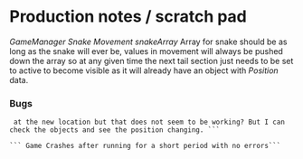 # Production notes / scratch pad

*GameManager* *Snake* *Movement* *snakeArray*
Array for snake should be as long as the snake will ever be, values in movement will always be pushed down the array so at any given time the next tail section just needs to be set to active to become visible as it will already have an object with *Position* data.

### Bugs
``` Currently movement does not work, I think it has something to do with how position is being used, SFML says I should be able to just change position and it will render
 at the new location but that does not seem to be working? But I can check the objects and see the position changing. ```

``` Game Crashes after running for a short period with no errors```
